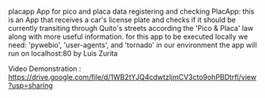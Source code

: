 placapp
App for pico and placa data registering and checking
PlacApp: this is an App that receives a car's license plate and checks
if it should be currently transiting through Quito's streets according
the 'Pico & Placa' law along with more useful information.
for this app to be executed locally we need: 'pywebio', 'user-agents',
and 'tornado' in our environment
the app will run on localhost:80
by Luis Zurita

Video Demonstration : https://drive.google.com/file/d/1WB2tYJQ4cdwtzljmCV3cto9ohPBDtrfl/view?usp=sharing


